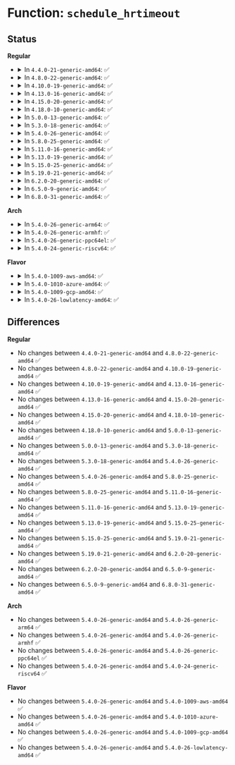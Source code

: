 # Function: <code>schedule_hrtimeout</code>

## Status
<b>Regular</b>
<ul>
<li>
<details>
<summary>In <code>4.4.0-21-generic-amd64</code>: ✅</summary>

```c
int schedule_hrtimeout(ktime_t * expires, const enum hrtimer_mode mode)
```

```json
{
  "name": "schedule_hrtimeout",
  "collision_type": "Unique Global",
  "inline_type": "No",
  "funcs": [
    {
      "addr": 18446744071587379696,
      "name": "schedule_hrtimeout",
      "external": true,
      "loc": "kernel/time/hrtimer.c:1825",
      "file": "kernel/time/hrtimer.c",
      "inline": "seen, unknown",
      "caller_inline": [],
      "caller_func": [
        "kernel/sched/core.c:wait_task_inactive",
        "fs/jbd2/transaction.c:jbd2_journal_stop"
      ]
    }
  ],
  "symbols": [
    {
      "addr": 18446744071587379696,
      "name": "schedule_hrtimeout",
      "section": ".text",
      "bind": "STB_GLOBAL",
      "size": 25
    }
  ]
}
```
</details>
</li>
<li>
<details>
<summary>In <code>4.8.0-22-generic-amd64</code>: ✅</summary>

```c
int schedule_hrtimeout(ktime_t * expires, const enum hrtimer_mode mode)
```

```json
{
  "name": "schedule_hrtimeout",
  "collision_type": "Unique Global",
  "inline_type": "No",
  "funcs": [
    {
      "addr": 18446744071587882608,
      "name": "schedule_hrtimeout",
      "external": true,
      "loc": "kernel/time/hrtimer.c:1785",
      "file": "kernel/time/hrtimer.c",
      "inline": "seen, unknown",
      "caller_inline": [],
      "caller_func": [
        "kernel/sched/core.c:wait_task_inactive",
        "fs/jbd2/transaction.c:jbd2_journal_stop"
      ]
    }
  ],
  "symbols": [
    {
      "addr": 18446744071587882608,
      "name": "schedule_hrtimeout",
      "section": ".text",
      "bind": "STB_GLOBAL",
      "size": 25
    }
  ]
}
```
</details>
</li>
<li>
<details>
<summary>In <code>4.10.0-19-generic-amd64</code>: ✅</summary>

```c
int schedule_hrtimeout(ktime_t * expires, const enum hrtimer_mode mode)
```

```json
{
  "name": "schedule_hrtimeout",
  "collision_type": "Unique Global",
  "inline_type": "No",
  "funcs": [
    {
      "addr": 18446744071588099344,
      "name": "schedule_hrtimeout",
      "external": true,
      "loc": "kernel/time/hrtimer.c:1793",
      "file": "kernel/time/hrtimer.c",
      "inline": "seen, unknown",
      "caller_inline": [],
      "caller_func": [
        "kernel/sched/core.c:wait_task_inactive",
        "fs/jbd2/transaction.c:jbd2_journal_stop"
      ]
    }
  ],
  "symbols": [
    {
      "addr": 18446744071588099344,
      "name": "schedule_hrtimeout",
      "section": ".text",
      "bind": "STB_GLOBAL",
      "size": 25
    }
  ]
}
```
</details>
</li>
<li>
<details>
<summary>In <code>4.13.0-16-generic-amd64</code>: ✅</summary>

```c
int schedule_hrtimeout(ktime_t * expires, const enum hrtimer_mode mode)
```

```json
{
  "name": "schedule_hrtimeout",
  "collision_type": "Unique Global",
  "inline_type": "No",
  "funcs": [
    {
      "addr": 18446744071588325024,
      "name": "schedule_hrtimeout",
      "external": true,
      "loc": "kernel/time/hrtimer.c:1784",
      "file": "kernel/time/hrtimer.c",
      "inline": "seen, unknown",
      "caller_inline": [],
      "caller_func": [
        "kernel/sched/core.c:wait_task_inactive",
        "fs/jbd2/transaction.c:jbd2_journal_stop"
      ]
    }
  ],
  "symbols": [
    {
      "addr": 18446744071588325024,
      "name": "schedule_hrtimeout",
      "section": ".text",
      "bind": "STB_GLOBAL",
      "size": 25
    }
  ]
}
```
</details>
</li>
<li>
<details>
<summary>In <code>4.15.0-20-generic-amd64</code>: ✅</summary>

```c
int schedule_hrtimeout(ktime_t * expires, const enum hrtimer_mode mode)
```

```json
{
  "name": "schedule_hrtimeout",
  "collision_type": "Unique Global",
  "inline_type": "No",
  "funcs": [
    {
      "addr": 18446744071588891136,
      "name": "schedule_hrtimeout",
      "external": true,
      "loc": "kernel/time/hrtimer.c:1790",
      "file": "kernel/time/hrtimer.c",
      "inline": "seen, unknown",
      "caller_inline": [],
      "caller_func": [
        "kernel/sched/core.c:wait_task_inactive",
        "fs/jbd2/transaction.c:jbd2_journal_stop"
      ]
    }
  ],
  "symbols": [
    {
      "addr": 18446744071588891136,
      "name": "schedule_hrtimeout",
      "section": ".text",
      "bind": "STB_GLOBAL",
      "size": 25
    }
  ]
}
```
</details>
</li>
<li>
<details>
<summary>In <code>4.18.0-10-generic-amd64</code>: ✅</summary>

```c
int schedule_hrtimeout(ktime_t * expires, const enum hrtimer_mode mode)
```

```json
{
  "name": "schedule_hrtimeout",
  "collision_type": "Unique Global",
  "inline_type": "No",
  "funcs": [
    {
      "addr": 18446744071589269408,
      "name": "schedule_hrtimeout",
      "external": true,
      "loc": "kernel/time/hrtimer.c:2024",
      "file": "kernel/time/hrtimer.c",
      "inline": "seen, unknown",
      "caller_inline": [],
      "caller_func": [
        "kernel/sched/core.c:wait_task_inactive",
        "fs/jbd2/transaction.c:jbd2_journal_stop"
      ]
    }
  ],
  "symbols": [
    {
      "addr": 18446744071589269408,
      "name": "schedule_hrtimeout",
      "section": ".text",
      "bind": "STB_GLOBAL",
      "size": 25
    }
  ]
}
```
</details>
</li>
<li>
<details>
<summary>In <code>5.0.0-13-generic-amd64</code>: ✅</summary>

```c
int schedule_hrtimeout(ktime_t * expires, const enum hrtimer_mode mode)
```

```json
{
  "name": "schedule_hrtimeout",
  "collision_type": "Unique Global",
  "inline_type": "No",
  "funcs": [
    {
      "addr": 18446744071589511968,
      "name": "schedule_hrtimeout",
      "external": true,
      "loc": "kernel/time/hrtimer.c:2014",
      "file": "kernel/time/hrtimer.c",
      "inline": "seen, unknown",
      "caller_inline": [],
      "caller_func": [
        "kernel/sched/core.c:wait_task_inactive",
        "fs/jbd2/transaction.c:jbd2_journal_stop",
        "block/blk-cgroup.c:blkcg_maybe_throttle_current"
      ]
    }
  ],
  "symbols": [
    {
      "addr": 18446744071589511968,
      "name": "schedule_hrtimeout",
      "section": ".text",
      "bind": "STB_GLOBAL",
      "size": 25
    }
  ]
}
```
</details>
</li>
<li>
<details>
<summary>In <code>5.3.0-18-generic-amd64</code>: ✅</summary>

```c
int schedule_hrtimeout(ktime_t * expires, const enum hrtimer_mode mode)
```

```json
{
  "name": "schedule_hrtimeout",
  "collision_type": "Unique Global",
  "inline_type": "No",
  "funcs": [
    {
      "addr": 18446744071589971136,
      "name": "schedule_hrtimeout",
      "external": true,
      "loc": "kernel/time/hrtimer.c:2014",
      "file": "kernel/time/hrtimer.c",
      "inline": "seen, unknown",
      "caller_inline": [],
      "caller_func": [
        "kernel/sched/core.c:wait_task_inactive",
        "fs/jbd2/transaction.c:jbd2_journal_stop",
        "block/blk-cgroup.c:blkcg_maybe_throttle_current"
      ]
    }
  ],
  "symbols": [
    {
      "addr": 18446744071589971136,
      "name": "schedule_hrtimeout",
      "section": ".text",
      "bind": "STB_GLOBAL",
      "size": 25
    }
  ]
}
```
</details>
</li>
<li>
<details>
<summary>In <code>5.4.0-26-generic-amd64</code>: ✅</summary>

```c
int schedule_hrtimeout(ktime_t * expires, const enum hrtimer_mode mode)
```

```json
{
  "name": "schedule_hrtimeout",
  "collision_type": "Unique Global",
  "inline_type": "No",
  "funcs": [
    {
      "addr": 18446744071590198544,
      "name": "schedule_hrtimeout",
      "external": true,
      "loc": "kernel/time/hrtimer.c:2206",
      "file": "kernel/time/hrtimer.c",
      "inline": "seen, unknown",
      "caller_inline": [],
      "caller_func": [
        "kernel/sched/core.c:wait_task_inactive",
        "fs/jbd2/transaction.c:jbd2_journal_stop",
        "block/blk-cgroup.c:blkcg_maybe_throttle_current"
      ]
    }
  ],
  "symbols": [
    {
      "addr": 18446744071590198544,
      "name": "schedule_hrtimeout",
      "section": ".text",
      "bind": "STB_GLOBAL",
      "size": 25
    }
  ]
}
```
</details>
</li>
<li>
<details>
<summary>In <code>5.8.0-25-generic-amd64</code>: ✅</summary>

```c
int schedule_hrtimeout(ktime_t * expires, const enum hrtimer_mode mode)
```

```json
{
  "name": "schedule_hrtimeout",
  "collision_type": "Unique Global",
  "inline_type": "No",
  "funcs": [
    {
      "addr": 18446744071591214384,
      "name": "schedule_hrtimeout",
      "external": true,
      "loc": "kernel/time/hrtimer.c:2213",
      "file": "kernel/time/hrtimer.c",
      "inline": "seen, unknown",
      "caller_inline": [],
      "caller_func": [
        "kernel/sched/core.c:wait_task_inactive",
        "fs/jbd2/transaction.c:jbd2_journal_stop",
        "block/blk-cgroup.c:blkcg_maybe_throttle_blkg"
      ]
    }
  ],
  "symbols": [
    {
      "addr": 18446744071591214384,
      "name": "schedule_hrtimeout",
      "section": ".text",
      "bind": "STB_GLOBAL",
      "size": 25
    }
  ]
}
```
</details>
</li>
<li>
<details>
<summary>In <code>5.11.0-16-generic-amd64</code>: ✅</summary>

```c
int schedule_hrtimeout(ktime_t * expires, const enum hrtimer_mode mode)
```

```json
{
  "name": "schedule_hrtimeout",
  "collision_type": "Unique Global",
  "inline_type": "No",
  "funcs": [
    {
      "addr": 18446744071591709520,
      "name": "schedule_hrtimeout",
      "external": true,
      "loc": "kernel/time/hrtimer.c:2233",
      "file": "kernel/time/hrtimer.c",
      "inline": "seen, unknown",
      "caller_inline": [],
      "caller_func": [
        "kernel/sched/core.c:wait_task_inactive",
        "fs/jbd2/transaction.c:jbd2_journal_stop",
        "block/blk-cgroup.c:blkcg_maybe_throttle_blkg"
      ]
    }
  ],
  "symbols": [
    {
      "addr": 18446744071591709520,
      "name": "schedule_hrtimeout",
      "section": ".text",
      "bind": "STB_GLOBAL",
      "size": 25
    }
  ]
}
```
</details>
</li>
<li>
<details>
<summary>In <code>5.13.0-19-generic-amd64</code>: ✅</summary>

```c
int schedule_hrtimeout(ktime_t * expires, const enum hrtimer_mode mode)
```

```json
{
  "name": "schedule_hrtimeout",
  "collision_type": "Unique Global",
  "inline_type": "No",
  "funcs": [
    {
      "addr": 18446744071591656896,
      "name": "schedule_hrtimeout",
      "external": true,
      "loc": "kernel/time/hrtimer.c:2233",
      "file": "kernel/time/hrtimer.c",
      "inline": "seen, unknown",
      "caller_inline": [],
      "caller_func": [
        "kernel/sched/core.c:wait_task_inactive",
        "fs/jbd2/transaction.c:jbd2_journal_stop",
        "block/blk-cgroup.c:blkcg_maybe_throttle_current"
      ]
    }
  ],
  "symbols": [
    {
      "addr": 18446744071591656896,
      "name": "schedule_hrtimeout",
      "section": ".text",
      "bind": "STB_GLOBAL",
      "size": 25
    }
  ]
}
```
</details>
</li>
<li>
<details>
<summary>In <code>5.15.0-25-generic-amd64</code>: ✅</summary>

```c
int schedule_hrtimeout(ktime_t * expires, const enum hrtimer_mode mode)
```

```json
{
  "name": "schedule_hrtimeout",
  "collision_type": "Unique Global",
  "inline_type": "No",
  "funcs": [
    {
      "addr": 18446744071592830592,
      "name": "schedule_hrtimeout",
      "external": true,
      "loc": "kernel/time/hrtimer.c:2381",
      "file": "kernel/time/hrtimer.c",
      "inline": "seen, unknown",
      "caller_inline": [],
      "caller_func": [
        "kernel/sched/core.c:wait_task_inactive",
        "fs/io_uring.c:io_cqring_wait",
        "fs/jbd2/transaction.c:jbd2_journal_stop",
        "block/blk-cgroup.c:blkcg_maybe_throttle_current"
      ]
    }
  ],
  "symbols": [
    {
      "addr": 18446744071592830592,
      "name": "schedule_hrtimeout",
      "section": ".text",
      "bind": "STB_GLOBAL",
      "size": 25
    }
  ]
}
```
</details>
</li>
<li>
<details>
<summary>In <code>5.19.0-21-generic-amd64</code>: ✅</summary>

```c
int schedule_hrtimeout(ktime_t * expires, const enum hrtimer_mode mode)
```

```json
{
  "name": "schedule_hrtimeout",
  "collision_type": "Unique Global",
  "inline_type": "No",
  "funcs": [
    {
      "addr": 18446744071594738880,
      "name": "schedule_hrtimeout",
      "external": true,
      "loc": "kernel/time/hrtimer.c:2382",
      "file": "kernel/time/hrtimer.c",
      "inline": "seen, unknown",
      "caller_inline": [],
      "caller_func": [
        "kernel/sched/core.c:wait_task_inactive",
        "fs/jbd2/transaction.c:jbd2_journal_stop",
        "block/blk-cgroup.c:blkcg_maybe_throttle_current",
        "io_uring/io_uring.c:io_cqring_wait"
      ]
    }
  ],
  "symbols": [
    {
      "addr": 18446744071594738880,
      "name": "schedule_hrtimeout",
      "section": ".text",
      "bind": "STB_GLOBAL",
      "size": 37
    }
  ]
}
```
</details>
</li>
<li>
<details>
<summary>In <code>6.2.0-20-generic-amd64</code>: ✅</summary>

```c
int schedule_hrtimeout(ktime_t * expires, const enum hrtimer_mode mode)
```

```json
{
  "name": "schedule_hrtimeout",
  "collision_type": "Unique Global",
  "inline_type": "No",
  "funcs": [
    {
      "addr": 18446744071596491056,
      "name": "schedule_hrtimeout",
      "external": true,
      "loc": "kernel/time/hrtimer.c:2384",
      "file": "kernel/time/hrtimer.c",
      "inline": "seen, unknown",
      "caller_inline": [],
      "caller_func": [
        "kernel/sched/core.c:wait_task_inactive",
        "fs/jbd2/transaction.c:jbd2_journal_stop",
        "block/blk-cgroup.c:blkcg_maybe_throttle_current",
        "io_uring/io_uring.c:io_cqring_wait",
        "io_uring/cancel.c:io_sync_cancel"
      ]
    }
  ],
  "symbols": [
    {
      "addr": 18446744071596491056,
      "name": "schedule_hrtimeout",
      "section": ".text",
      "bind": "STB_GLOBAL",
      "size": 37
    }
  ]
}
```
</details>
</li>
<li>
<details>
<summary>In <code>6.5.0-9-generic-amd64</code>: ✅</summary>

```c
int schedule_hrtimeout(ktime_t * expires, const enum hrtimer_mode mode)
```

```json
{
  "name": "schedule_hrtimeout",
  "collision_type": "Unique Global",
  "inline_type": "No",
  "funcs": [
    {
      "addr": 18446744071597032400,
      "name": "schedule_hrtimeout",
      "external": true,
      "loc": "kernel/time/hrtimer.c:2395",
      "file": "kernel/time/hrtimer.c",
      "inline": "seen, unknown",
      "caller_inline": [],
      "caller_func": [
        "kernel/sched/core.c:wait_task_inactive",
        "kernel/trace/trace_osnoise.c:osnoise_sleep",
        "fs/jbd2/transaction.c:jbd2_journal_stop",
        "block/blk-cgroup.c:blkcg_maybe_throttle_current",
        "io_uring/io_uring.c:io_cqring_wait",
        "io_uring/cancel.c:io_sync_cancel"
      ]
    }
  ],
  "symbols": [
    {
      "addr": 18446744071597032400,
      "name": "schedule_hrtimeout",
      "section": ".text",
      "bind": "STB_GLOBAL",
      "size": 37
    }
  ]
}
```
</details>
</li>
<li>
<details>
<summary>In <code>6.8.0-31-generic-amd64</code>: ✅</summary>

```c
int schedule_hrtimeout(ktime_t * expires, const enum hrtimer_mode mode)
```

```json
{
  "name": "schedule_hrtimeout",
  "collision_type": "Unique Global",
  "inline_type": "No",
  "funcs": [
    {
      "addr": 18446744071597961792,
      "name": "schedule_hrtimeout",
      "external": true,
      "loc": "kernel/time/hrtimer.c:2389",
      "file": "kernel/time/hrtimer.c",
      "inline": "seen, unknown",
      "caller_inline": [],
      "caller_func": [
        "kernel/sched/core.c:wait_task_inactive",
        "kernel/trace/trace_osnoise.c:osnoise_sleep",
        "fs/jbd2/transaction.c:jbd2_journal_stop",
        "block/blk-cgroup.c:blkcg_maybe_throttle_current",
        "io_uring/io_uring.c:io_cqring_wait",
        "io_uring/cancel.c:io_sync_cancel"
      ]
    }
  ],
  "symbols": [
    {
      "addr": 18446744071597961792,
      "name": "schedule_hrtimeout",
      "section": ".text",
      "bind": "STB_GLOBAL",
      "size": 37
    }
  ]
}
```
</details>
</li>
</ul>
<b>Arch</b>
<ul>
<li>
<details>
<summary>In <code>5.4.0-26-generic-arm64</code>: ✅</summary>

```c
int schedule_hrtimeout(ktime_t * expires, const enum hrtimer_mode mode)
```

```json
{
  "name": "schedule_hrtimeout",
  "collision_type": "Unique Global",
  "inline_type": "No",
  "funcs": [
    {
      "addr": 18446603336503945432,
      "name": "schedule_hrtimeout",
      "external": true,
      "loc": "kernel/time/hrtimer.c:2206",
      "file": "kernel/time/hrtimer.c",
      "inline": "seen, unknown",
      "caller_inline": [],
      "caller_func": [
        "kernel/sched/core.c:wait_task_inactive",
        "fs/jbd2/transaction.c:jbd2_journal_stop",
        "block/blk-cgroup.c:blkcg_maybe_throttle_current"
      ]
    }
  ],
  "symbols": [
    {
      "addr": 18446603336503945432,
      "name": "schedule_hrtimeout",
      "section": ".text",
      "bind": "STB_GLOBAL",
      "size": 60
    }
  ]
}
```
</details>
</li>
<li>
<details>
<summary>In <code>5.4.0-26-generic-armhf</code>: ✅</summary>

```c
int schedule_hrtimeout(ktime_t * expires, const enum hrtimer_mode mode)
```

```json
{
  "name": "schedule_hrtimeout",
  "collision_type": "Unique Global",
  "inline_type": "No",
  "funcs": [
    {
      "addr": 3236554476,
      "name": "schedule_hrtimeout",
      "external": true,
      "loc": "kernel/time/hrtimer.c:2206",
      "file": "kernel/time/hrtimer.c",
      "inline": "seen, unknown",
      "caller_inline": [],
      "caller_func": [
        "kernel/sched/core.c:wait_task_inactive",
        "fs/jbd2/transaction.c:jbd2_journal_stop",
        "block/blk-cgroup.c:blkcg_maybe_throttle_current"
      ]
    }
  ],
  "symbols": [
    {
      "addr": 3236554476,
      "name": "schedule_hrtimeout",
      "section": ".text",
      "bind": "STB_GLOBAL",
      "size": 56
    }
  ]
}
```
</details>
</li>
<li>
<details>
<summary>In <code>5.4.0-26-generic-ppc64el</code>: ✅</summary>

```c
int schedule_hrtimeout(ktime_t * expires, const enum hrtimer_mode mode)
```

```json
{
  "name": "schedule_hrtimeout",
  "collision_type": "Unique Global",
  "inline_type": "No",
  "funcs": [
    {
      "addr": 13835058055297798448,
      "name": "schedule_hrtimeout",
      "external": true,
      "loc": "kernel/time/hrtimer.c:2206",
      "file": "kernel/time/hrtimer.c",
      "inline": "seen, unknown",
      "caller_inline": [],
      "caller_func": [
        "kernel/sched/core.c:wait_task_inactive",
        "fs/jbd2/transaction.c:jbd2_journal_stop",
        "block/blk-cgroup.c:blkcg_maybe_throttle_current"
      ]
    }
  ],
  "symbols": [
    {
      "addr": 13835058055297798448,
      "name": "schedule_hrtimeout",
      "section": ".text",
      "bind": "STB_GLOBAL",
      "size": 32
    }
  ]
}
```
</details>
</li>
<li>
<details>
<summary>In <code>5.4.0-24-generic-riscv64</code>: ✅</summary>

```c
int schedule_hrtimeout(ktime_t * expires, const enum hrtimer_mode mode)
```

```json
{
  "name": "schedule_hrtimeout",
  "collision_type": "Unique Global",
  "inline_type": "No",
  "funcs": [
    {
      "addr": 18446743936279809120,
      "name": "schedule_hrtimeout",
      "external": true,
      "loc": "kernel/time/hrtimer.c:2206",
      "file": "kernel/time/hrtimer.c",
      "inline": "seen, unknown",
      "caller_inline": [],
      "caller_func": [
        "kernel/sched/core.c:wait_task_inactive",
        "fs/jbd2/transaction.c:jbd2_journal_stop",
        "block/blk-cgroup.c:blkcg_maybe_throttle_current"
      ]
    }
  ],
  "symbols": [
    {
      "addr": 18446743936279809120,
      "name": "schedule_hrtimeout",
      "section": ".text",
      "bind": "STB_GLOBAL",
      "size": 54
    }
  ]
}
```
</details>
</li>
</ul>
<b>Flavor</b>
<ul>
<li>
<details>
<summary>In <code>5.4.0-1009-aws-amd64</code>: ✅</summary>

```c
int schedule_hrtimeout(ktime_t * expires, const enum hrtimer_mode mode)
```

```json
{
  "name": "schedule_hrtimeout",
  "collision_type": "Unique Global",
  "inline_type": "No",
  "funcs": [
    {
      "addr": 18446744071589800832,
      "name": "schedule_hrtimeout",
      "external": true,
      "loc": "kernel/time/hrtimer.c:2206",
      "file": "kernel/time/hrtimer.c",
      "inline": "seen, unknown",
      "caller_inline": [],
      "caller_func": [
        "kernel/sched/core.c:wait_task_inactive",
        "fs/jbd2/transaction.c:jbd2_journal_stop",
        "block/blk-cgroup.c:blkcg_maybe_throttle_current"
      ]
    }
  ],
  "symbols": [
    {
      "addr": 18446744071589800832,
      "name": "schedule_hrtimeout",
      "section": ".text",
      "bind": "STB_GLOBAL",
      "size": 25
    }
  ]
}
```
</details>
</li>
<li>
<details>
<summary>In <code>5.4.0-1010-azure-amd64</code>: ✅</summary>

```c
int schedule_hrtimeout(ktime_t * expires, const enum hrtimer_mode mode)
```

```json
{
  "name": "schedule_hrtimeout",
  "collision_type": "Unique Global",
  "inline_type": "No",
  "funcs": [
    {
      "addr": 18446744071589523280,
      "name": "schedule_hrtimeout",
      "external": true,
      "loc": "kernel/time/hrtimer.c:2206",
      "file": "kernel/time/hrtimer.c",
      "inline": "seen, unknown",
      "caller_inline": [],
      "caller_func": [
        "kernel/sched/core.c:wait_task_inactive",
        "fs/jbd2/transaction.c:jbd2_journal_stop",
        "block/blk-cgroup.c:blkcg_maybe_throttle_current"
      ]
    }
  ],
  "symbols": [
    {
      "addr": 18446744071589523280,
      "name": "schedule_hrtimeout",
      "section": ".text",
      "bind": "STB_GLOBAL",
      "size": 25
    }
  ]
}
```
</details>
</li>
<li>
<details>
<summary>In <code>5.4.0-1009-gcp-amd64</code>: ✅</summary>

```c
int schedule_hrtimeout(ktime_t * expires, const enum hrtimer_mode mode)
```

```json
{
  "name": "schedule_hrtimeout",
  "collision_type": "Unique Global",
  "inline_type": "No",
  "funcs": [
    {
      "addr": 18446744071590244240,
      "name": "schedule_hrtimeout",
      "external": true,
      "loc": "kernel/time/hrtimer.c:2206",
      "file": "kernel/time/hrtimer.c",
      "inline": "seen, unknown",
      "caller_inline": [],
      "caller_func": [
        "kernel/sched/core.c:wait_task_inactive",
        "fs/jbd2/transaction.c:jbd2_journal_stop",
        "block/blk-cgroup.c:blkcg_maybe_throttle_current"
      ]
    }
  ],
  "symbols": [
    {
      "addr": 18446744071590244240,
      "name": "schedule_hrtimeout",
      "section": ".text",
      "bind": "STB_GLOBAL",
      "size": 25
    }
  ]
}
```
</details>
</li>
<li>
<details>
<summary>In <code>5.4.0-26-lowlatency-amd64</code>: ✅</summary>

```c
int schedule_hrtimeout(ktime_t * expires, const enum hrtimer_mode mode)
```

```json
{
  "name": "schedule_hrtimeout",
  "collision_type": "Unique Global",
  "inline_type": "No",
  "funcs": [
    {
      "addr": 18446744071590294560,
      "name": "schedule_hrtimeout",
      "external": true,
      "loc": "kernel/time/hrtimer.c:2206",
      "file": "kernel/time/hrtimer.c",
      "inline": "seen, unknown",
      "caller_inline": [],
      "caller_func": [
        "kernel/sched/core.c:wait_task_inactive",
        "fs/jbd2/transaction.c:jbd2_journal_stop",
        "block/blk-cgroup.c:blkcg_maybe_throttle_current"
      ]
    }
  ],
  "symbols": [
    {
      "addr": 18446744071590294560,
      "name": "schedule_hrtimeout",
      "section": ".text",
      "bind": "STB_GLOBAL",
      "size": 25
    }
  ]
}
```
</details>
</li>
</ul>

## Differences
<b>Regular</b>
<ul>
<li>
No changes between <code>4.4.0-21-generic-amd64</code> and <code>4.8.0-22-generic-amd64</code> ✅
</li>
<li>
No changes between <code>4.8.0-22-generic-amd64</code> and <code>4.10.0-19-generic-amd64</code> ✅
</li>
<li>
No changes between <code>4.10.0-19-generic-amd64</code> and <code>4.13.0-16-generic-amd64</code> ✅
</li>
<li>
No changes between <code>4.13.0-16-generic-amd64</code> and <code>4.15.0-20-generic-amd64</code> ✅
</li>
<li>
No changes between <code>4.15.0-20-generic-amd64</code> and <code>4.18.0-10-generic-amd64</code> ✅
</li>
<li>
No changes between <code>4.18.0-10-generic-amd64</code> and <code>5.0.0-13-generic-amd64</code> ✅
</li>
<li>
No changes between <code>5.0.0-13-generic-amd64</code> and <code>5.3.0-18-generic-amd64</code> ✅
</li>
<li>
No changes between <code>5.3.0-18-generic-amd64</code> and <code>5.4.0-26-generic-amd64</code> ✅
</li>
<li>
No changes between <code>5.4.0-26-generic-amd64</code> and <code>5.8.0-25-generic-amd64</code> ✅
</li>
<li>
No changes between <code>5.8.0-25-generic-amd64</code> and <code>5.11.0-16-generic-amd64</code> ✅
</li>
<li>
No changes between <code>5.11.0-16-generic-amd64</code> and <code>5.13.0-19-generic-amd64</code> ✅
</li>
<li>
No changes between <code>5.13.0-19-generic-amd64</code> and <code>5.15.0-25-generic-amd64</code> ✅
</li>
<li>
No changes between <code>5.15.0-25-generic-amd64</code> and <code>5.19.0-21-generic-amd64</code> ✅
</li>
<li>
No changes between <code>5.19.0-21-generic-amd64</code> and <code>6.2.0-20-generic-amd64</code> ✅
</li>
<li>
No changes between <code>6.2.0-20-generic-amd64</code> and <code>6.5.0-9-generic-amd64</code> ✅
</li>
<li>
No changes between <code>6.5.0-9-generic-amd64</code> and <code>6.8.0-31-generic-amd64</code> ✅
</li>
</ul>
<b>Arch</b>
<ul>
<li>
No changes between <code>5.4.0-26-generic-amd64</code> and <code>5.4.0-26-generic-arm64</code> ✅
</li>
<li>
No changes between <code>5.4.0-26-generic-amd64</code> and <code>5.4.0-26-generic-armhf</code> ✅
</li>
<li>
No changes between <code>5.4.0-26-generic-amd64</code> and <code>5.4.0-26-generic-ppc64el</code> ✅
</li>
<li>
No changes between <code>5.4.0-26-generic-amd64</code> and <code>5.4.0-24-generic-riscv64</code> ✅
</li>
</ul>
<b>Flavor</b>
<ul>
<li>
No changes between <code>5.4.0-26-generic-amd64</code> and <code>5.4.0-1009-aws-amd64</code> ✅
</li>
<li>
No changes between <code>5.4.0-26-generic-amd64</code> and <code>5.4.0-1010-azure-amd64</code> ✅
</li>
<li>
No changes between <code>5.4.0-26-generic-amd64</code> and <code>5.4.0-1009-gcp-amd64</code> ✅
</li>
<li>
No changes between <code>5.4.0-26-generic-amd64</code> and <code>5.4.0-26-lowlatency-amd64</code> ✅
</li>
</ul>
